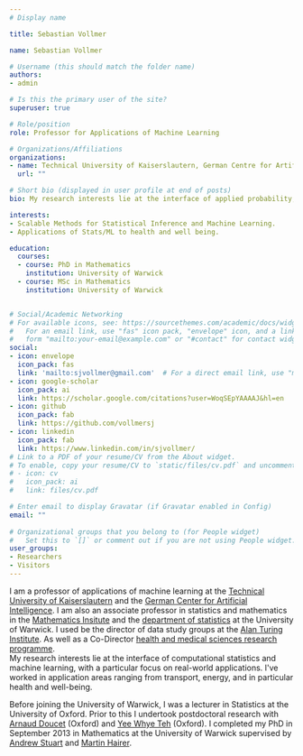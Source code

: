 ```yaml
---
# Display name

title: Sebastian Vollmer

name: Sebastian Vollmer

# Username (this should match the folder name)
authors:
- admin

# Is this the primary user of the site?
superuser: true

# Role/position
role: Professor for Applications of Machine Learning 

# Organizations/Affiliations
organizations:
- name: Technical University of Kaiserslautern, German Centre for Artificial Intelligence, University of Warwick 
  url: ""

# Short bio (displayed in user profile at end of posts)
bio: My research interests lie at the interface of applied probability, statistical inference and machine learning.

interests: 
- Scalable Methods for Statistical Inference and Machine Learning.
- Applications of Stats/ML to health and well being.

education:
  courses:
  - course: PhD in Mathematics
    institution: University of Warwick
  - course: MSc in Mathematics
    institution: University of Warwick


# Social/Academic Networking
# For available icons, see: https://sourcethemes.com/academic/docs/widgets/#icons
#   For an email link, use "fas" icon pack, "envelope" icon, and a link in the
#   form "mailto:your-email@example.com" or "#contact" for contact widget.
social:
- icon: envelope
  icon_pack: fas
  link: 'mailto:sjvollmer@gmail.com'  # For a direct email link, use "mailto:test@example.org".
- icon: google-scholar
  icon_pack: ai
  link: https://scholar.google.com/citations?user=WoqSEpYAAAAJ&hl=en
- icon: github
  icon_pack: fab
  link: https://github.com/vollmersj
- icon: linkedin
  icon_pack: fab
  link: https://www.linkedin.com/in/sjvollmer/
# Link to a PDF of your resume/CV from the About widget.
# To enable, copy your resume/CV to `static/files/cv.pdf` and uncomment the lines below.  
# - icon: cv
#   icon_pack: ai
#   link: files/cv.pdf

# Enter email to display Gravatar (if Gravatar enabled in Config)
email: ""
  
# Organizational groups that you belong to (for People widget)
#   Set this to `[]` or comment out if you are not using People widget.  
user_groups:
- Researchers
- Visitors
---
```


I am a professor of applications of machine learning at the [Technical University of Kaiserslautern](https://www.informatik.uni-kl.de/en/) and the [German Center for Artificial Intelligence](https://www.dfki.de/en/web/). I am also
an associate professor in statistics and mathematics in the [Mathematics Insitute](https://warwick.ac.uk/fac/sci/maths/) and the [department of statistics](https://warwick.ac.uk/fac/sci/statistics/)  at the University of Warwick.  I used be  the director of data study groups at the [Alan Turing Institute](https://www.turing.ac.uk/). As well as a Co-Director [health and medical sciences research programme](https://www.turing.ac.uk/research/research-programmes/health-and-medical-sciences).  
My research interests lie at the interface of computational statistics and machine learning, with a particular focus on real-world applications.  I've worked in application areas ranging from transport, energy, and in particular health and well-being.   

Before joining the University of Warwick, I was a lecturer in Statistics at the University of Oxford.  Prior to this I undertook postdoctoral research with [Arnaud Doucet](http://www.stats.ox.ac.uk/~doucet/) (Oxford) and [Yee Whye Teh](https://www.stats.ox.ac.uk/~teh/) (Oxford).  I completed my PhD in September 2013 in Mathematics at the University of Warwick supervised by [Andrew Stuart](http://stuart.caltech.edu/) and [Martin Hairer](http://www.hairer.org/). 

